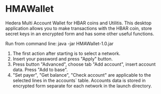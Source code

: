 # HMAWallet
Hedera Multi Account Wallet for HBAR coins and Utilitis.
This desktop application allows you to make transactions with the HBAR coin, store secret keys in an encrypted form and has some other useful functions.

Run from command line: 
java -jar HMAWallet-1.0.jar


1. The first action after starting is to select a network.
2. Insert your password and press "Apply" button.
3. Press  button "Advanced", choose tab "Add account", insert account data. Press "Add to base".
4. "Set payer", "Get balance", "Check account" are applicable to the selected lines in the accounts` table.
Accounts data is stored in encrypted form separate for each network in the launch directory.
